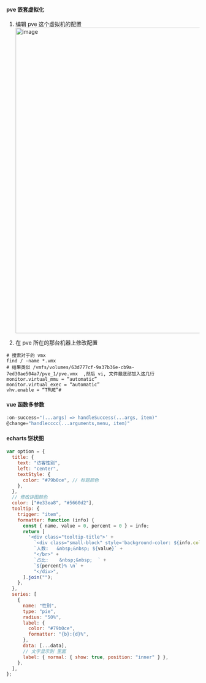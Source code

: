 #### pve 嵌套虚拟化

1. 编辑 pve 这个虚拟机的配置
   <img width="796" alt="image" src="https://user-images.githubusercontent.com/27692261/222657527-7eebd80b-de7f-4f89-8175-74edc8117a2c.png">

2. 在 pve 所在的那台机器上修改配置

```shell
# 搜索对于的 vmx
find / -name *.vmx
# 结果类似 /vmfs/volumes/63d777cf-9a37b36e-cb9a-7ed30ae504a7/pve_1/pve.vmx  ,然后 vi, 文件最底部加入这几行
monitor.virtual_mmu = “automatic”
monitor.virtual_exec = “automatic”
vhv.enable = “TRUE”#
```

#### vue 函数多参数

```js
:on-success="(...args) => handleSuccess(...args, item)"
@change="handlecccc(...arguments,menu, item)"
```

#### echarts 饼状图

```js
var option = {
  title: {
    text: "访客性别",
    left: "center",
    textStyle: {
      color: "#79b0ce", // 标题颜色
    },
  },
  // 修改饼图颜色
  color: ["#e33ea8", "#5660d2"],
  tooltip: {
    trigger: "item",
    formatter: function (info) {
      const { name, value = 0, percent = 0 } = info;
      return [
        '<div class="tooltip-title">' +
          `<div class="small-block" style='background-color: ${info.color}'> </div>  ${name} </br>` +
          `人数:   &nbsp;&nbsp; ${value}` +
          "</br>" +
          `占比:    &nbsp;&nbsp;  ` +
          `${percent}% \n` +
          "</div>",
      ].join("");
    },
  },
  series: [
    {
      name: "性别",
      type: "pie",
      radius: "50%",
      label: {
        color: "#79b0ce",
        formatter: "{b}:{d}%",
      },
      data: [...data],
      // 文字显示到 里面
      label: { normal: { show: true, position: "inner" } },
    },
  ],
};
```
